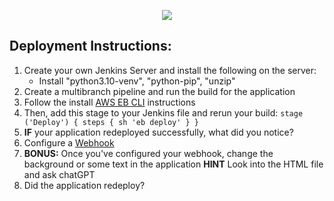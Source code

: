 <p align="center">
<img src="https://github.com/kura-labs-org/kuralabs_deployment_1/blob/main/Kuralogo.png">
</p>

## Deployment Instructions:
1. Create your own Jenkins Server and install the following on the server:
    - Install "python3.10-venv", "python-pip", "unzip"
2. Create a multibranch pipeline and run the build for the application
3. Follow the install [AWS EB CLI](https://scribehow.com/shared/How_to_install_AWS_EB_CLI__J6eBRB9FQl2fGenfUVemlA) instructions
4. Then, add this stage to your Jenkins file and rerun your build: `stage ('Deploy') {
steps {
sh 'eb deploy'
}
}
`
5. **IF** your application redeployed successfully, what did you notice?
6. Configure a [Webhook](https://scribehow.com/shared/Setting_up_a_GitHub_webhook_for_Jenkins_deployment__OCRQGNvARfWF4clyeFcsGQ)
7. **BONUS:** Once you've configured your webhook, change the background or some text in the application **HINT** Look into the HTML file and ask chatGPT
8. Did the application redeploy? 
